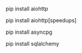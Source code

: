 pip install aiohttp  

pip install aiohttp[speedups]

pip install asyncpg 

pip install sqlalchemy  
